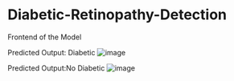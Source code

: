 # Diabetic-Retinopathy-Detection

Frontend of the Model 

Predicted Output: Diabetic
![image](https://github.com/khushpreet-007/Diabetic-Retinopathy-Detection/assets/75271300/dcfd7800-fabe-4d16-844b-cd5c8f85d317)

Predicted Output:No Diabetic
![image](https://github.com/khushpreet-007/Diabetic-Retinopathy-Detection/assets/75271300/6fa1270b-29ee-429d-b307-1415aa3e1bb8)

